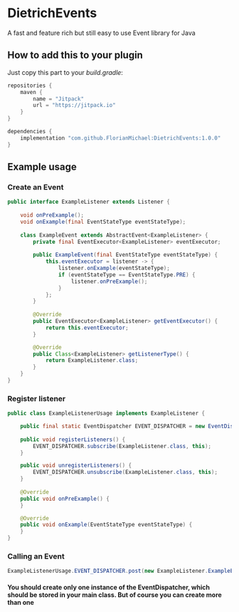 # DietrichEvents
A fast and feature rich but still easy to use Event library for Java

## How to add this to your plugin
Just copy this part to your *build.gradle*:
```groovy
repositories {
    maven {
        name = "Jitpack"
        url = "https://jitpack.io"
    }
}

dependencies {
    implementation "com.github.FlorianMichael:DietrichEvents:1.0.0"
}
```

## Example usage
### Create an Event
```java
public interface ExampleListener extends Listener {
    
    void onPreExample();
    void onExample(final EventStateType eventStateType);
    
    class ExampleEvent extends AbstractEvent<ExampleListener> {
        private final EventExecutor<ExampleListener> eventExecutor;
        
        public ExampleEvent(final EventStateType eventStateType) {
            this.eventExecutor = listener -> {
                listener.onExample(eventStateType);
                if (eventStateType == EventStateType.PRE) {
                    listener.onPreExample();
                }
            };
        }
        
        @Override
        public EventExecutor<ExampleListener> getEventExecutor() {
            return this.eventExecutor;
        }

        @Override
        public Class<ExampleListener> getListenerType() {
            return ExampleListener.class;
        }
    }
}
```

### Register listener
```java
public class ExampleListenerUsage implements ExampleListener {

    public final static EventDispatcher EVENT_DISPATCHER = new EventDispatcher();
    
    public void registerListeners() {
        EVENT_DISPATCHER.subscribe(ExampleListener.class, this);
    }

    public void unregisterListeners() {
        EVENT_DISPATCHER.unsubscribe(ExampleListener.class, this);
    }
    
    @Override
    public void onPreExample() {
    }

    @Override
    public void onExample(EventStateType eventStateType) {
    }
}
```

### Calling an Event
```java
ExampleListenerUsage.EVENT_DISPATCHER.post(new ExampleListener.ExampleEvent(EventStateType.PRE));
```

#### You should create only one instance of the EventDispatcher, which should be stored in your main class. But of course you can create more than one
